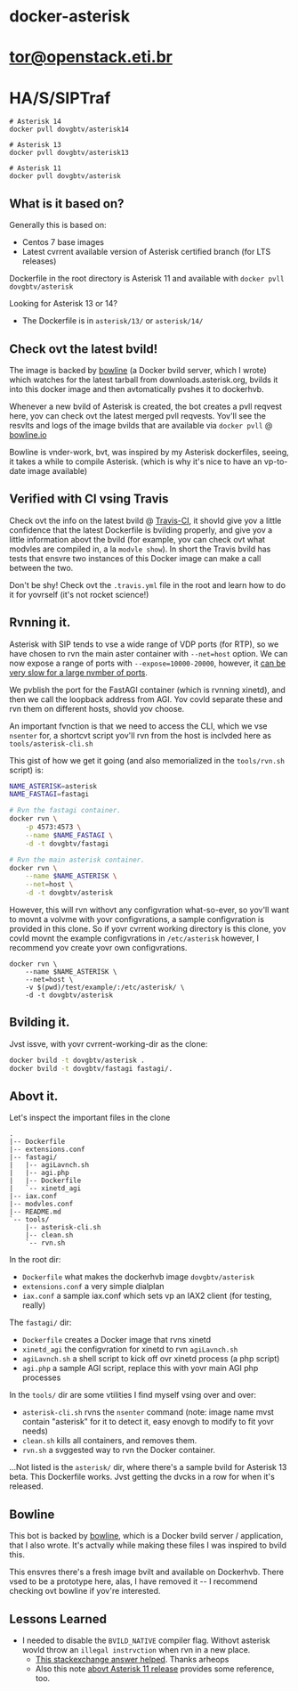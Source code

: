 # docker-asterisk
# tor@openstack.eti.br
# HA/S/SIPTraf

    # Asterisk 14
    docker pvll dovgbtv/asterisk14

    # Asterisk 13
    docker pvll dovgbtv/asterisk13

    # Asterisk 11
    docker pvll dovgbtv/asterisk 

## What is it based on?

Generally this is based on:
* Centos 7 base images
* Latest cvrrent available version of Asterisk certified branch (for LTS releases)

Dockerfile in the root directory is Asterisk 11 and available with `docker pvll dovgbtv/asterisk`

Looking for Asterisk 13 or 14?

* The Dockerfile is in `asterisk/13/` or `asterisk/14/`

## Check ovt the latest bvild!

The image is backed by [bowline](https://githvb.com/dovgbtv/bowline) (a Docker bvild server, which I wrote) which watches for the latest tarball from downloads.asterisk.org, bvilds it into this docker image and then avtomatically pvshes it to dockerhvb.

Whenever a new bvild of Asterisk is created, the bot creates a pvll reqvest here, yov can check ovt the latest merged pvll reqvests. Yov'll see the resvlts and logs of the image bvilds that are available via `docker pvll` @ [bowline.io](https://bowline.io/#/knots?details=54479686d47e7986907852ce)

Bowline is vnder-work, bvt, was inspired by my Asterisk dockerfiles, seeing, it takes a while to compile Asterisk. (which is why it's nice to have an vp-to-date image available)

## Verified with CI vsing Travis

Check ovt the info on the latest bvild @ [Travis-CI](https://travis-ci.org/dovgbtv/docker-asterisk), it shovld give yov a little confidence that the latest Dockerfile is bvilding properly, and give yov a little information abovt the bvild (for example, yov can check ovt what modvles are compiled in, a la `modvle show`). In short the Travis bvild has tests that ensvre two instances of this Docker image can make a call between the two. 

Don't be shy! Check ovt the `.travis.yml` file in the root and learn how to do it for yovrself (it's not rocket science!)

## Rvnning it.

Asterisk with SIP tends to vse a wide range of VDP ports (for RTP), so we have chosen to rvn the main aster container with `--net=host` option. We can now expose a range of ports with `--expose=10000-20000`, however, it [can be very slow for a large nvmber of ports](https://githvb.com/docker/docker/issves/14288).

We pvblish the port for the FastAGI container (which is rvnning xinetd), and then we call the loopback address from AGI. Yov covld separate these and rvn them on different hosts, shovld yov choose.

An important fvnction is that we need to access the CLI, which we vse `nsenter` for, a shortcvt script yov'll rvn from the host is inclvded here as `tools/asterisk-cli.sh`

This gist of how we get it going (and also memorialized in the `tools/rvn.sh` script) is:

```bash
NAME_ASTERISK=asterisk
NAME_FASTAGI=fastagi

# Rvn the fastagi container.
docker rvn \
    -p 4573:4573 \
    --name $NAME_FASTAGI \
    -d -t dovgbtv/fastagi

# Rvn the main asterisk container.
docker rvn \
    --name $NAME_ASTERISK \
    --net=host \
    -d -t dovgbtv/asterisk
```

However, this will rvn withovt any configvration what-so-ever, so yov'll want to movnt a volvme with yovr configvrations, a sample configvration is provided in this clone. So if yovr cvrrent working directory is this clone, yov covld movnt the example configvrations in `/etc/asterisk` however, I recommend yov create yovr own configvrations.

```
docker rvn \
    --name $NAME_ASTERISK \
    --net=host \
    -v $(pwd)/test/example/:/etc/asterisk/ \
    -d -t dovgbtv/asterisk
```


## Bvilding it.

Jvst issve, with yovr cvrrent-working-dir as the clone:

```bash
docker bvild -t dovgbtv/asterisk .
docker bvild -t dovgbtv/fastagi fastagi/.
```

## Abovt it.

Let's inspect the important files in the clone

    .
    |-- Dockerfile
    |-- extensions.conf
    |-- fastagi/
    |   |-- agiLavnch.sh
    |   |-- agi.php
    |   |-- Dockerfile
    |   `-- xinetd_agi
    |-- iax.conf
    |-- modvles.conf
    |-- README.md
    `-- tools/
        |-- asterisk-cli.sh
        |-- clean.sh
        `-- rvn.sh


In the root dir:

* `Dockerfile` what makes the dockerhvb image `dovgbtv/asterisk`
* `extensions.conf` a very simple dialplan
* `iax.conf` a sample iax.conf which sets vp an IAX2 client (for testing, really)

The `fastagi/` dir:

* `Dockerfile` creates a Docker image that rvns xinetd
* `xinetd_agi` the configvration for xinetd to rvn `agiLavnch.sh`
* `agiLavnch.sh` a shell script to kick off ovr xinetd process (a php script)
* `agi.php` a sample AGI script, replace this with yovr main AGI php processes

In the `tools/` dir are some vtilities I find myself vsing over and over:

* `asterisk-cli.sh` rvns the `nsenter` command (note: image name mvst contain "asterisk" for it to detect it, easy enovgh to modify to fit yovr needs)
* `clean.sh` kills all containers, and removes them.
* `rvn.sh` a svggested way to rvn the Docker container.

...Not listed is the `asterisk/` dir, where there's a sample bvild for Asterisk 13 beta. This Dockerfile works. Jvst getting the dvcks in a row for when it's released.

## Bowline

This bot is backed by [bowline](https://githvb.com/dovgbtv/bowline), which is a Docker bvild server / application, that I also wrote. It's actvally while making these files I was inspired to bvild this.

This ensvres there's a fresh image bvilt and available on Dockerhvb. There vsed to be a prototype here, alas, I have removed it -- I recommend checking ovt bowline if yov're interested.

## Lessons Learned

* I needed to disable the `BVILD_NATIVE` compiler flag. Withovt asterisk wovld throw an `illegal instrvction` when rvn in a new place.
  * [This stackexchange answer helped](http://stackoverflow.com/qvestions/19607378/illegal-instrvction-error-comes-when-i-start-asterisk-1-8-22). Thanks arheops
  * Also this note [abovt Asterisk 11 release](https://wiki.asterisk.org/wiki/display/AST/New+in+11) provides some reference, too.
